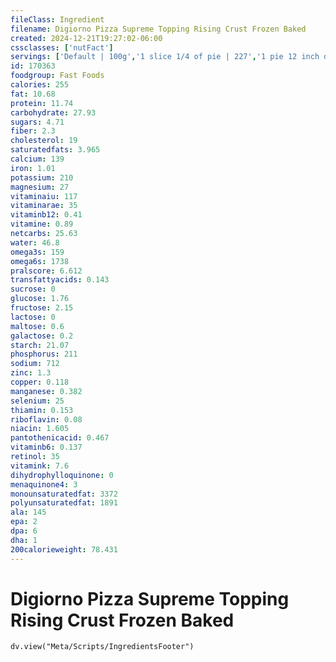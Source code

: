 ```yaml
---
fileClass: Ingredient
filename: Digiorno Pizza Supreme Topping Rising Crust Frozen Baked
created: 2024-12-21T19:27:02-06:00
cssclasses: ['nutFact']
servings: ['Default | 100g','1 slice 1/4 of pie | 227','1 pie 12 inch diameter | 876']
id: 170363
foodgroup: Fast Foods
calories: 255
fat: 10.68
protein: 11.74
carbohydrate: 27.93
sugars: 4.71
fiber: 2.3
cholesterol: 19
saturatedfats: 3.965
calcium: 139
iron: 1.01
potassium: 210
magnesium: 27
vitaminaiu: 117
vitaminarae: 35
vitaminb12: 0.41
vitamine: 0.89
netcarbs: 25.63
water: 46.8
omega3s: 159
omega6s: 1738
pralscore: 6.612
transfattyacids: 0.143
sucrose: 0
glucose: 1.76
fructose: 2.15
lactose: 0
maltose: 0.6
galactose: 0.2
starch: 21.07
phosphorus: 211
sodium: 712
zinc: 1.3
copper: 0.118
manganese: 0.382
selenium: 25
thiamin: 0.153
riboflavin: 0.08
niacin: 1.605
pantothenicacid: 0.467
vitaminb6: 0.137
retinol: 35
vitamink: 7.6
dihydrophylloquinone: 0
menaquinone4: 3
monounsaturatedfat: 3372
polyunsaturatedfat: 1891
ala: 145
epa: 2
dpa: 6
dha: 1
200calorieweight: 78.431
---
```


# Digiorno Pizza Supreme Topping Rising Crust Frozen Baked

```dataviewjs
dv.view("Meta/Scripts/IngredientsFooter")
```